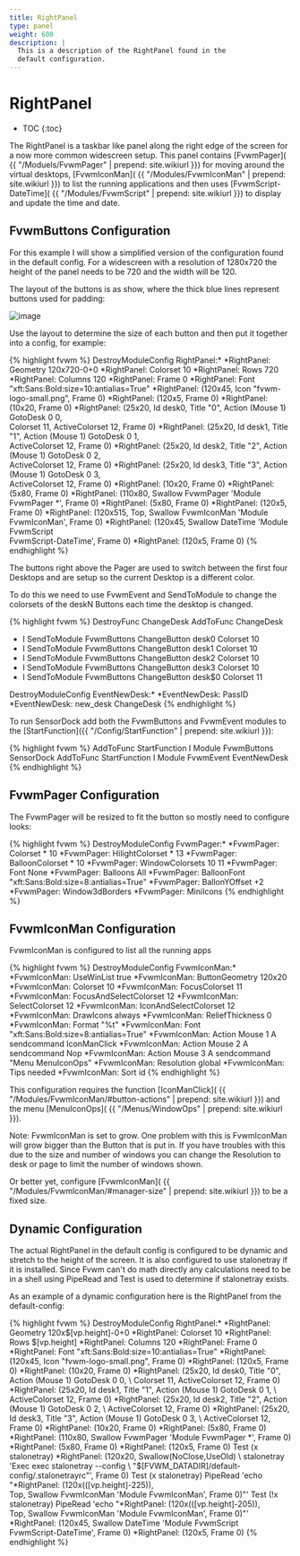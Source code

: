 ```yaml
---
title: RightPanel
type: panel
weight: 600
description: |
  This is a description of the RightPanel found in the
  default configuration.
---
```

# RightPanel

* TOC
{:toc}

The RightPanel is a taskbar like panel along the right edge of the screen
for a now more common widescreen setup. This panel contains [FvwmPager](
{{ "/Moduels/FvwmPager" | prepend: site.wikiurl }}) for moving around
the virtual desktops, [FvwmIconMan](
{{ "/Modules/FvwmIconMan" | prepend: site.wikiurl }}) to list the running
applications and then uses [FvwmScript-DateTime](
{{ "/Modules/FvwmScript" | prepend: site.wikiurl }}) to display and update
the time and date.

## FvwmButtons Configuration

For this example I will show a simplified version of the configuration
found in the default config. For a widescreen with a resolution of 1280x720
the height of the panel needs to be 720 and the width will be 120.

The layout of the buttons is as show, where the thick blue lines
represent buttons used for padding:

![image](layout.png)

Use the layout to determine the size of each button and then put
it together into a config, for example:

{% highlight fvwm %}
DestroyModuleConfig RightPanel:*
*RightPanel: Geometry 120x720-0+0
*RightPanel: Colorset 10
*RightPanel: Rows 720
*RightPanel: Columns 120
*RightPanel: Frame 0
*RightPanel: Font "xft:Sans:Bold:size=10:antialias=True"
*RightPanel: (120x45, Icon "fvwm-logo-small.png", Frame 0)
*RightPanel: (120x5, Frame 0)
*RightPanel: (10x20, Frame 0)
*RightPanel: (25x20, Id desk0, Title "0", Action (Mouse 1) GotoDesk 0 0, \
              Colorset 11, ActiveColorset 12, Frame 0)
*RightPanel: (25x20, Id desk1, Title "1", Action (Mouse 1) GotoDesk 0 1, \
              ActiveColorset 12, Frame 0)
*RightPanel: (25x20, Id desk2, Title "2", Action (Mouse 1) GotoDesk 0 2, \
              ActiveColorset 12, Frame 0)
*RightPanel: (25x20, Id desk3, Title "3", Action (Mouse 1) GotoDesk 0 3, \
              ActiveColorset 12, Frame 0)
*RightPanel: (10x20, Frame 0)
*RightPanel: (5x80, Frame 0)
*RightPanel: (110x80, Swallow FvwmPager 'Module FvwmPager *', Frame 0)
*RightPanel: (5x80, Frame 0)
*RightPanel: (120x5, Frame 0)
*RightPanel: (120x515, Top, Swallow FvwmIconMan 'Module FvwmIconMan', Frame 0)
*RightPanel: (120x45, Swallow DateTime 'Module FvwmScript \
              FvwmScript-DateTime', Frame 0)
*RightPanel: (120x5, Frame 0)
{% endhighlight %}

The buttons right above the Pager are used to switch between the first
four Desktops and are setup so the current Desktop is a different color.

To do this we need to use FvwmEvent and SendToModule to change the colorsets
of the deskN Buttons each time the desktop is changed.

{% highlight fvwm %}
DestroyFunc ChangeDesk
AddToFunc   ChangeDesk
+ I SendToModule FvwmButtons ChangeButton desk0 Colorset 10
+ I SendToModule FvwmButtons ChangeButton desk1 Colorset 10
+ I SendToModule FvwmButtons ChangeButton desk2 Colorset 10
+ I SendToModule FvwmButtons ChangeButton desk3 Colorset 10
+ I SendToModule FvwmButtons ChangeButton desk$0 Colorset 11

DestroyModuleConfig EventNewDesk:*
*EventNewDesk: PassID
*EventNewDesk: new_desk ChangeDesk
{% endhighlight %}

To run SensorDock add both the FvwmButtons and FvwmEvent modules
to the [StartFunction]({{ "/Config/StartFunction" | prepend: site.wikiurl }}):

{% highlight fvwm %}
AddToFunc StartFunction I Module FvwmButtons SensorDock
AddToFunc StartFunction I Module FvwmEvent EventNewDesk
{% endhighlight %}

## FvwmPager Configuration

The FvwmPager will be resized to fit the button so mostly need to configure
looks:

{% highlight fvwm %}
DestroyModuleConfig FvwmPager:*
*FvwmPager: Colorset * 10
*FvwmPager: HilightColorset * 13
*FvwmPager: BalloonColorset * 10
*FvwmPager: WindowColorsets 10 11
*FvwmPager: Font None
*FvwmPager: Balloons All
*FvwmPager: BalloonFont "xft:Sans:Bold:size=8:antialias=True"
*FvwmPager: BallonYOffset +2
*FvwmPager: Window3dBorders
*FvwmPager: MiniIcons
{% endhighlight %}

## FvwmIconMan Configuration

FvwmIconMan is configured to list all the running apps

{% highlight fvwm %}
DestroyModuleConfig FvwmIconMan:*
*FvwmIconMan: UseWinList true
*FvwmIconMan: ButtonGeometry 120x20
*FvwmIconMan: Colorset 10
*FvwmIconMan: FocusColorset 11
*FvwmIconMan: FocusAndSelectColorset 12
*FvwmIconMan: SelectColorset 12
*FvwmIconMan: IconAndSelectColorset 12
*FvwmIconMan: DrawIcons always
*FvwmIconMan: ReliefThickness 0
*FvwmIconMan: Format "%t"
*FvwmIconMan: Font "xft:Sans:Bold:size=8:antialias=True"
*FvwmIconMan: Action Mouse 1 A sendcommand IconManClick
*FvwmIconMan: Action Mouse 2 A sendcommand Nop
*FvwmIconMan: Action Mouse 3 A sendcommand "Menu MenuIconOps"
*FvwmIconMan: Resolution global
*FvwmIconMan: Tips needed
*FvwmIconMan: Sort id
{% endhighlight %}

This configuration requires the function [IconManClick](
{{ "/Modules/FvwmIconMan/#button-actions" | prepend: site.wikiurl }})
and the menu [MenuIconOps](
{{ "/Menus/WindowOps" | prepend: site.wikiurl }}).

Note: FvwmIconMan is set to grow. One problem with this is FvwmIconMan
will grow bigger than the Button that is put in. If you have troubles
with this due to the size and number of windows you can change the
Resolution to desk or page to limit the number of windows shown.

Or better yet, configure [FvwmIconMan](
{{ "/Modules/FvwmIconMan/#manager-size" | prepend: site.wikiurl }})
to be a fixed size. 

## Dynamic Configuration

The actual RightPanel in the default config is configured to be dynamic
and stretch to the height of the screen. It is also configured to use
stalonetray if it is installed. Since Fvwm can't do math directly any
calculations need to be in a shell using PipeRead and Test is used
to determine if stalonetray exists.

As an example of a dynamic configuration here is the RightPanel from
the default-config:

{% highlight fvwm %}
DestroyModuleConfig RightPanel:*
*RightPanel: Geometry 120x$[vp.height]-0+0
*RightPanel: Colorset 10
*RightPanel: Rows $[vp.height]
*RightPanel: Columns 120
*RightPanel: Frame 0
*RightPanel: Font "xft:Sans:Bold:size=10:antialias=True"
*RightPanel: (120x45, Icon "fvwm-logo-small.png", Frame 0)
*RightPanel: (120x5, Frame 0)
*RightPanel: (10x20, Frame 0)
*RightPanel: (25x20, Id desk0, Title "0", Action (Mouse 1) GotoDesk 0 0, \
              Colorset 11, ActiveColorset 12, Frame 0)
*RightPanel: (25x20, Id desk1, Title "1", Action (Mouse 1) GotoDesk 0 1, \
              ActiveColorset 12, Frame 0)
*RightPanel: (25x20, Id desk2, Title "2", Action (Mouse 1) GotoDesk 0 2, \
              ActiveColorset 12, Frame 0)
*RightPanel: (25x20, Id desk3, Title "3", Action (Mouse 1) GotoDesk 0 3, \
              ActiveColorset 12, Frame 0)
*RightPanel: (10x20, Frame 0)
*RightPanel: (5x80, Frame 0)
*RightPanel: (110x80, Swallow FvwmPager 'Module FvwmPager *', Frame 0)
*RightPanel: (5x80, Frame 0)
*RightPanel: (120x5, Frame 0)
Test (x stalonetray) *RightPanel: (120x20, Swallow(NoClose,UseOld) \
    stalonetray 'Exec exec stalonetray --config \
    "$[FVWM_DATADIR]/default-config/.stalonetrayrc"', Frame 0)
Test (x stalonetray) PipeRead 'echo "*RightPanel: (120x$(($[vp.height]-225)),\
    Top, Swallow FvwmIconMan \'Module FvwmIconMan\', Frame 0)"'
Test (!x stalonetray) PipeRead 'echo "*RightPanel: (120x$(($[vp.height]-205)),\
    Top, Swallow FvwmIconMan \'Module FvwmIconMan\', Frame 0)"'
*RightPanel: (120x45, Swallow DateTime 'Module FvwmScript \
              FvwmScript-DateTime', Frame 0)
*RightPanel: (120x5, Frame 0)
{% endhighlight %}

